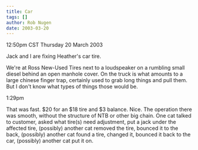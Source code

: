 ```yaml
---
title: Car
tags: []
author: Rob Nugen
date: 2003-03-20
---
```


<p class=date>12:50pm CST Thursday 20 March 2003</p>

<p>Jack and I are fixing Heather's car tire.</p>

<p>We're at Ross New-Used Tires next to a loudspeaker on a rumbling
small diesel behind an open manhole cover.  On the truck is what
amounts to a large chinese finger trap, certainly used to grab long
things and pull them.  But I don't know what types of things those
would be.</p>

<p class=date>1:29pm</p>

<p>That was fast.  $20 for an $18 tire and $3 balance.  Nice.  The
operation there was smooth, without the structure of NTB or other big
chain.  One cat talked to customer, asked what tire(s) need
adjustment, put a jack under the affected tire, (possibly) another cat
removed the tire, bounced it to the back, (possibly) another cat found
a tire, changed it, bounced it back to the car, (possibly) another cat
put it on.</p>
